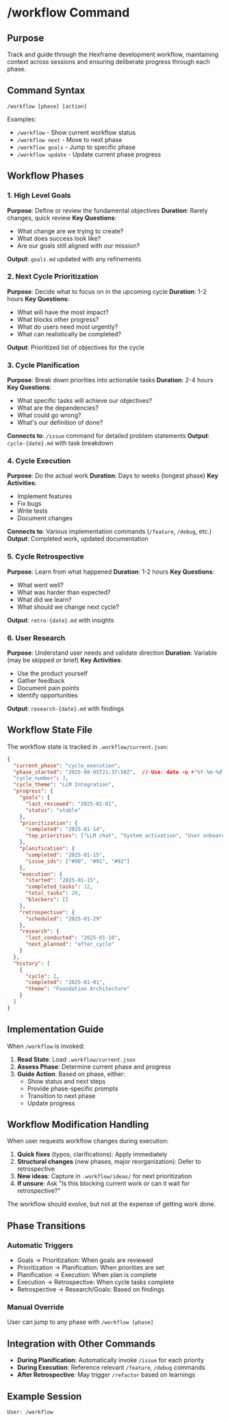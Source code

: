# /workflow Command

## Purpose
Track and guide through the Hexframe development workflow, maintaining context across sessions and ensuring deliberate progress through each phase.

## Command Syntax
```
/workflow [phase] [action]
```

Examples:
- `/workflow` - Show current workflow status
- `/workflow next` - Move to next phase
- `/workflow goals` - Jump to specific phase
- `/workflow update` - Update current phase progress

## Workflow Phases

### 1. High Level Goals
**Purpose**: Define or review the fundamental objectives
**Duration**: Rarely changes, quick review
**Key Questions**:
- What change are we trying to create?
- What does success look like?
- Are our goals still aligned with our mission?

**Output**: `goals.md` updated with any refinements

### 2. Next Cycle Prioritization
**Purpose**: Decide what to focus on in the upcoming cycle
**Duration**: 1-2 hours
**Key Questions**:
- What will have the most impact?
- What blocks other progress?
- What do users need most urgently?
- What can realistically be completed?

**Output**: Prioritized list of objectives for the cycle

### 3. Cycle Planification
**Purpose**: Break down priorities into actionable tasks
**Duration**: 2-4 hours
**Key Questions**:
- What specific tasks will achieve our objectives?
- What are the dependencies?
- What could go wrong?
- What's our definition of done?

**Connects to**: `/issue` command for detailed problem statements
**Output**: `cycle-{date}.md` with task breakdown

### 4. Cycle Execution
**Purpose**: Do the actual work
**Duration**: Days to weeks (longest phase)
**Key Activities**:
- Implement features
- Fix bugs
- Write tests
- Document changes

**Connects to**: Various implementation commands (`/feature`, `/debug`, etc.)
**Output**: Completed work, updated documentation

### 5. Cycle Retrospective
**Purpose**: Learn from what happened
**Duration**: 1-2 hours
**Key Questions**:
- What went well?
- What was harder than expected?
- What did we learn?
- What should we change next cycle?

**Output**: `retro-{date}.md` with insights

### 6. User Research
**Purpose**: Understand user needs and validate direction
**Duration**: Variable (may be skipped or brief)
**Key Activities**:
- Use the product yourself
- Gather feedback
- Document pain points
- Identify opportunities

**Output**: `research-{date}.md` with findings

## Workflow State File

The workflow state is tracked in `.workflow/current.json`:

```json
{
  "current_phase": "cycle_execution",
  "phase_started": "2025-08-05T21:37:58Z",  // Use: date -u +"%Y-%m-%dT%H:%M:%SZ"
  "cycle_number": 3,
  "cycle_theme": "LLM Integration",
  "progress": {
    "goals": {
      "last_reviewed": "2025-01-01",
      "status": "stable"
    },
    "prioritization": {
      "completed": "2025-01-14",
      "top_priorities": ["LLM chat", "System activation", "User onboarding"]
    },
    "planification": {
      "completed": "2025-01-15",
      "issue_ids": ["#90", "#91", "#92"]
    },
    "execution": {
      "started": "2025-01-15",
      "completed_tasks": 12,
      "total_tasks": 20,
      "blockers": []
    },
    "retrospective": {
      "scheduled": "2025-01-29"
    },
    "research": {
      "last_conducted": "2025-01-10",
      "next_planned": "after_cycle"
    }
  },
  "history": [
    {
      "cycle": 2,
      "completed": "2025-01-01",
      "theme": "Foundation Architecture"
    }
  ]
}
```

## Implementation Guide

When `/workflow` is invoked:

1. **Read State**: Load `.workflow/current.json`
2. **Assess Phase**: Determine current phase and progress
3. **Guide Action**: Based on phase, either:
   - Show status and next steps
   - Provide phase-specific prompts
   - Transition to next phase
   - Update progress

## Workflow Modification Handling

When user requests workflow changes during execution:

1. **Quick fixes** (typos, clarifications): Apply immediately
2. **Structural changes** (new phases, major reorganization): Defer to retrospective
3. **New ideas**: Capture in `.workflow/ideas/` for next prioritization
4. **If unsure**: Ask "Is this blocking current work or can it wait for retrospective?"

The workflow should evolve, but not at the expense of getting work done.

## Phase Transitions

### Automatic Triggers
- Goals → Prioritization: When goals are reviewed
- Prioritization → Planification: When priorities are set
- Planification → Execution: When plan is complete
- Execution → Retrospective: When cycle tasks complete
- Retrospective → Research/Goals: Based on findings

### Manual Override
User can jump to any phase with `/workflow [phase]`

## Integration with Other Commands

- **During Planification**: Automatically invoke `/issue` for each priority
- **During Execution**: Reference relevant `/feature`, `/debug` commands
- **After Retrospective**: May trigger `/refactor` based on learnings

## Example Session

```
User: /workflow